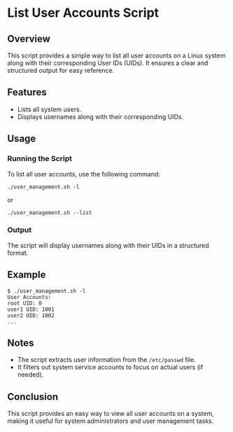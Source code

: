 # List User Accounts Script

## Overview

This script provides a simple way to list all user accounts on a Linux system along with their corresponding User IDs (UIDs). It ensures a clear and structured output for easy reference.

## Features

- Lists all system users.
- Displays usernames along with their corresponding UIDs.

## Usage

### Running the Script

To list all user accounts, use the following command:

```
./user_management.sh -l
```

or

```
./user_management.sh --list
```

### Output

The script will display usernames along with their UIDs in a structured format.

## Example

```
$ ./user_management.sh -l
User Accounts:
root UID: 0
user1 UID: 1001
user2 UID: 1002
...
```

## Notes

- The script extracts user information from the `/etc/passwd` file.
- It filters out system service accounts to focus on actual users (if needed).

## Conclusion

This script provides an easy way to view all user accounts on a system, making it useful for system administrators and user management tasks.

